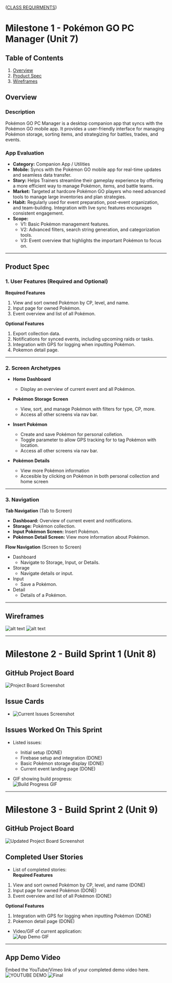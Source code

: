  ([CLASS REQUIRMENTS](requirements.md ))

# Milestone 1 - Pokémon GO PC Manager (Unit 7)  

## Table of Contents  

1. [Overview](#Overview)  
1. [Product Spec](#Product-Spec)  
1. [Wireframes](#Wireframes)  

## Overview  

### Description  

Pokémon GO PC Manager is a desktop companion app that syncs with the Pokémon GO mobile app. It provides a user-friendly interface for managing Pokémon storage, sorting items, and strategizing for battles, trades, and events.  

### App Evaluation  

- **Category:** Companion App / Utilities  
- **Mobile:** Syncs with the Pokémon GO mobile app for real-time updates and seamless data transfer.  
- **Story:** Helps Trainers streamline their gameplay experience by offering a more efficient way to manage Pokémon, items, and battle teams.  
- **Market:** Targeted at hardcore Pokémon GO players who need advanced tools to manage large inventories and plan strategies.  
- **Habit:** Regularly used for event preparation, post-event organization, and team-building. Integration with live sync features encourages consistent engagement.  
- **Scope:**  
  - V1: Basic Pokémon management features.  
  - V2: Advanced filters, search string generation, and categorization tools.  
  - V3: Event overview that highlights the important Pokémon to focus on.  

---

## Product Spec  

### 1. User Features (Required and Optional)  

**Required Features**  
1. View and sort owned Pokémon by CP, level, and name.  
2. Input page for owned Pokémon.
3. Event overview and list of all Pokémon.  

**Optional Features**  
1. Export collection data.  
2. Notifications for synced events, including upcoming raids or tasks.  
3. Integration with GPS for logging when inputting Pokémon.
4. Pokemon detail page.

---

### 2. Screen Archetypes  

- **Home Dashboard**  
  - Display an overview of current event and all Pokémon.  

- **Pokémon Storage Screen**  
  - View, sort, and manage Pokémon with filters for type, CP, more.  
  - Access all other screens via nav bar.  

- **Insert Pokémon**  
  - Create and save Pokémon for personal colletion.  
  - Toggle parameter to allow GPS tracking for to tag Pokémon with location.  
  - Access all other screens via nav bar.

- **Pokémon Details**
  - View more Pokémon information
  - Accesible by clicking on Pokémon in both personal collection and home screen  

---

### 3. Navigation  

**Tab Navigation** (Tab to Screen)  
- **Dashboard:** Overview of current event and notifications.  
- **Storage:** Pokémon collection.  
- **Input Pokémon Screen:** Insert Pokémon.  
- **Pokémon Detail Screen:** View more information about Pokémon.  

**Flow Navigation** (Screen to Screen)  
- Dashboard  
  - Navigate to Storage, Input, or Details.  
- Storage  
  - Navigate details or input.  
- Input  
  - Save a Pokémon.
- Detail
  - Details of a Pokémon.

---

## Wireframes  

![alt text](page1.jpg)
![alt text](page2.jpg)

---

# Milestone 2 - Build Sprint 1 (Unit 8)  

## GitHub Project Board  

![Project Board Screenshot](image.png)  

## Issue Cards  

- ![Current Issues Screenshot](image.png)  

## Issues Worked On This Sprint  

- Listed issues:
  - Initial setup (DONE)
  - Firebase setup and integration (DONE)
  - Basic Pokémon storage display (DONE)
  - Current event landing page (DONE)

- GIF showing build progress:  
![Build Progress GIF](Animation.gif)  

---

# Milestone 3 - Build Sprint 2 (Unit 9)  

## GitHub Project Board  

![Updated Project Board Screenshot](boardUpdate.png)  

## Completed User Stories  

- List of completed stories:  
**Required Features**  
1. View and sort owned Pokémon by CP, level, and name (DONE)
2. Input page for owned Pokémon (DONE)
3. Event overview and list of all Pokémon (DONE)

**Optional Features**  
1. Integration with GPS for logging when inputting Pokémon (DONE)
2. Pokemon detail page (DONE)

    
- Video/GIF of current application:  
![App Demo GIF](demo.gif)  

---

## App Demo Video  

Embed the YouTube/Vimeo link of your completed demo video here.  
![YOUTUBE DEMO](https://youtu.be/KKzuP-78Nh4)
![Final](final.gif)
